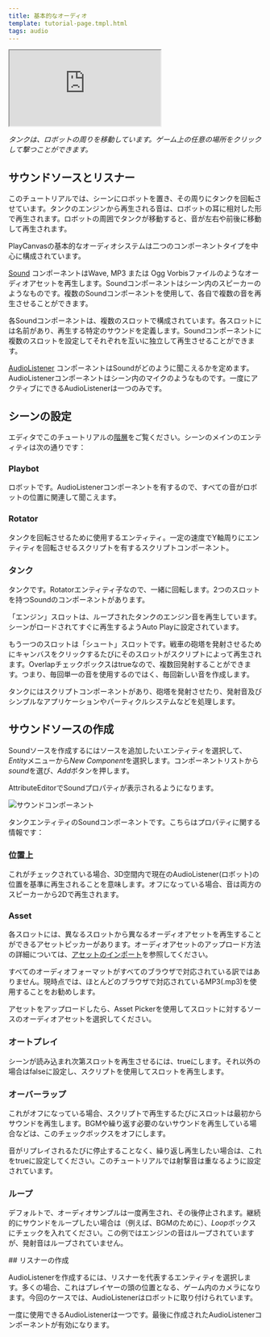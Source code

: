 ```yaml
---
title: 基本的なオーディオ
template: tutorial-page.tmpl.html
tags: audio
---
```


<iframe src="https://playcanv.as/p/XqMw92Zl/" ></iframe>

*タンクは、ロボットの周りを移動しています。ゲーム上の任意の場所をクリックして撃つことができます。*

## サウンドソースとリスナー

このチュートリアルでは、シーンにロボットを置き、その周りにタンクを回転させています。タンクのエンジンから再生される音は、ロボットの耳に相対した形で再生されます。ロボットの周囲でタンクが移動すると、音が左右や前後に移動して再生されます。

PlayCanvasの基本的なオーディオシステムは二つのコンポーネントタイプを中心に構成されています。

[Sound][1] コンポーネントはWave, MP3 または Ogg Vorbisファイルのようなオーディオアセットを再生します。Soundコンポーネントはシーン内のスピーカーのようなものです。複数のSoundコンポーネントを使用して、各自で複数の音を再生させることができます。

各Soundコンポーネントは、複数のスロットで構成されています。各スロットには名前があり、再生する特定のサウンドを定義します。Soundコンポーネントに複数のスロットを設定してそれぞれを互いに独立して再生させることができます。

[AudioListener][2] コンポーネントはSoundがどのように聞こえるかを定めます。AudioListenerコンポーネントはシーン内のマイクのようなものです。一度にアクティブにできるAudioListenerは一つのみです。

## シーンの設定

エディタでこのチュートリアルの[階層][3]をご覧ください。シーンのメインのエンティティは次の通りです：

### Playbot

ロボットです。AudioListenerコンポーネントを有するので、すべての音がロボットの位置に関連して聞こえます。

### Rotator

タンクを回転させるために使用するエンティティ。一定の速度でY軸周りにエンティティを回転させるスクリプトを有するスクリプトコンポーネント。

### タンク

タンクです。Rotatorエンティティ子なので、一緒に回転します。2つのスロットを持つSoundのコンポーネントがあります。

「エンジン」スロットは、ループされたタンクのエンジン音を再生しています。シーンがロードされてすぐに再生するようAuto Playに設定されています。

もう一つのスロットは「シュート」スロットです。戦車の砲塔を発射させるためにキャンバスをクリックするたびにそのスロットがスクリプトによって再生されます。Overlapチェックボックスはtrueなので、複数回発射することができます。つまり、毎回単一の音を使用するのではく、毎回新しい音を作成します。

タンクにはスクリプトコンポーネントがあり、砲塔を発射させたり、発射音及びシンプルなアプリケーションやパーティクルシステムなどを処理します。

## サウンドソースの作成

Soundソースを作成するにはソースを追加したいエンティティを選択して、*Entity*メニューから*New Component*を選択します。コンポーネントリストから*sound*を選び、*Add*ボタンを押します。

AttributeEditorでSoundプロパティが表示されるようになります。

![サウンドコンポーネント][5]

タンクエンティティのSoundコンポーネントです。こちらはプロパティに関する情報です：

### 位置上

これがチェックされている場合、3D空間内で現在のAudioListener(ロボット)の位置を基準に再生されることを意味します。オフになっている場合、音は両方のスピーカーから2Dで再生されます。

### Asset

各スロットには、異なるスロットから異なるオーディオアセットを再生することができるアセットピッカーがあります。オーディオアセットのアップロード方法の詳細については、[アセットのインポート][4]を参照してください。

<div class="pc-notice-message pc-small">
    すべてのオーディオフォーマットがすべてのブラウザで対応されている訳ではありません。現時点では、ほとんどのブラウザで対応されているMP3(.mp3)を使用することをお勧めします。
</div>

アセットをアップロードしたら、Asset Pickerを使用してスロットに対するソースのオーディオアセットを選択してください。

### オートプレイ

シーンが読み込まれ次第スロットを再生させるには、trueにします。それ以外の場合はfalseに設定し、スクリプトを使用してスロットを再生します。

### オーバーラップ

これがオフになっている場合、スクリプトで再生するたびにスロットは最初からサウンドを再生します。BGMや繰り返す必要のないサウンドを再生している場合などは、このチェックボックスをオフにします。

音がリプレイされるたびに停止することなく、繰り返し再生したい場合は、これをtrueに設定してください。このチュートリアルでは射撃音は重なるように設定されています。

### ループ

デフォルトで、オーディオサンプルは一度再生され、その後停止されます。継続的にサウンドをループしたい場合は（例えば、BGMのために）、*Loop*ボックスにチェックを入れてください。この例ではエンジンの音はループされていますが、発射音はループされていません。

## リスナーの作成

AudioListenerを作成するには、リスナーを代表するエンティティを選択します。多くの場合、これはプレイヤーの頭の位置となる、ゲーム内のカメラになります。今回のケースでは、AudioListenerはロボットに取り付けられています。

<div class="alert-info">
    一度に使用できるAudioListenerは一つです。最後に作成されたAudioListenerコンポーネントが有効になります。
</div>

[1]: /user-manual/packs/components/sound
[2]: /user-manual/packs/components/audiolistener
[3]: https://playcanvas.com/editor/scene/440098
[4]: /user-manual/assets/importing
[5]: /images/tutorials/audio/sound.jpg

